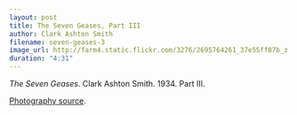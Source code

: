 ```yaml
---
layout: post
title: The Seven Geases, Part III
author: Clark Ashton Smith
filename: seven-geases-3
image_url: http://farm4.static.flickr.com/3276/2695764261_37e55ff87b_z.jpg?zz=1
duration: "4:31"
---
```


_The Seven Geases_.  Clark Ashton Smith.  1934.  Part III.

[Photography source](http://www.flickr.com/photos/27685838@N05/2695764261/).
